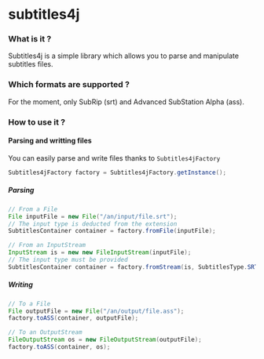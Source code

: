 # subtitles4j

### What is it ?
Subtitles4j is a simple library which allows you to parse and manipulate subtitles files. 

### Which formats are supported ?
For the moment, only SubRip (srt) and Advanced SubStation Alpha (ass).

### How to use it ?

#### Parsing and writting files
You can easily parse and write files thanks to `Subtitles4jFactory`
```java
Subtitles4jFactory factory = Subtitles4jFactory.getInstance();
```

##### Parsing
```java
// From a File
File inputFile = new File("/an/input/file.srt");
// The input type is deducted from the extension
SubtitlesContainer container = factory.fromFile(inputFile);

// From an InputStream
InputStream is = new new FileInputStream(inputFile);
// The input type must be provided
SubtitlesContainer container = factory.fromStream(is, SubtitlesType.SRT);
```

##### Writing
```java
// To a File
File outputFile = new File("/an/output/file.ass");
factory.toASS(container, outputFile);

// To an OutputStream
FileOutputStream os = new FileOutputStream(outputFile);
factory.toASS(container, os);
```
